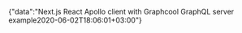 {"data":"Next.js React Apollo client with Graphcool GraphQL server example2020-06-02T18:06:01+03:00"}
